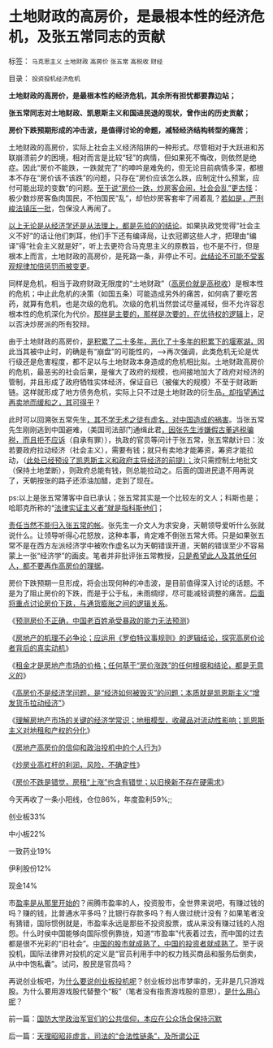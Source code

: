 # 土地财政的高房价，是最根本性的经济危机，及张五常同志的贡献

标签： `马克思主义` `土地财政` `高房价` `张五常` `高税收` `财经` 

目录： `投资投机经济危机`

**土地财政的高房价，是最根本性的经济危机，其余所有担忧都要靠边站；**

**张五常同志对土地财政、凯恩斯主义和国进民退的现状，曾作出的历史贡献；**

**房价下跌预期形成的冲击波，是值得讨论的命题，减轻经济结构转型的痛苦**；

土地财政的高房价，实际上社会主义经济陷阱的一种形式。尽管相对于大跃进和苏联崩溃前夕的困境，相对而言是比较“轻”的病情，但如果死不悔改，则依然是绝症。因此“房价不能跌，一跌就完了”的呻吟是难免的，但无论目前病情多深，都根本不存在“房价该不该跌”的问题，只存在“房价应该怎么跌，应制定什么预案，应付可能出现的变数”的问题。[至于说“房价一跌，炒房客会闹，社会会乱”更古怪](../../../2013/8/26/“没有房地产，没有新中国，没有高房价，没有新生活……”的信仰？.md)：极少数炒房客鱼肉国民，不怕国民“乱”，却怕炒房客套牢了闹着乱？[若如是，严刑峻法镇压一批](http://darthvad.blog.sohu.com/252062305.html)，包保没人再闹了。

[以上无论是从经济学还是从法理上，都是先验的的结论](../../../2013/8/24/高房价中体现的社会主义信仰的泡沫，经济如何被毁灭的问题.md)。如果执政党觉得“社会主义不好”的话让他们刺耳，他们手下还有编译局，让衣冠卿这些人才，把理由“编译”得“社会主义就是好”，听上去更符合马克思主义的原教旨，也不是不行，但是根本上而言，土地财政的高房价，是死路一条，非停止不可。[此结论不可能不受客观规律加倍惩罚而被变更](../../../2013/4/10/“得过且过，那管日后洪水滔天”是中国社会的共识；.md)。

同样是危机，相当于政府财政无限度的“土地财政”（[高房价就是高税收](../../../2008/8/4/楼市硬需求完全不存在.md)）是根本性的危机；中止此危机的决策（如国五条）可能造成另外的痛苦，如何病了要吃苦药，就算有危机，也是次级的危机。次级的危机当然尝试尽量减轻，但不允许容忍根本性的危机深化为代价。[那样是主要的，那样是次要的，在优待权的逻辑](../../../2013/1/4/灾害损失，危机成本，危机管理成本，经济学让政治哲学滚蛋.md)上，足以否决炒房派的所有狡辩。

由于土地财政的高房价，[是积累了二十多年，恶化了十多年的积累下的堰塞湖，](../../../2013/8/27/炒房业高杠杆的利润，风险，不确定性.md)因此当其被中止时，的确是有“崩盘”的可能性的，——>再次强调，此类危机无论是优行级还是危害程度，都不足以与土地财政本身造成的危机相比拟。土地财政高房价的危机，最恶劣的社会后果，是催大了政府的规模，也间接地加大了政府对经济的管制，并且形成了政府牺牲实体经济，保证自已（被催大的规模）不至于财政断链。这样就形成了地方债务危机，实际上只不过是土地财政的衍生品[，却指望通过再卖地而缓和之，其可得乎](../../../2013/8/24/《罗伯特议事规则》的逻辑结论，探究高房价论者真实动机.md)？

此时可以回溯张五常先生[，其不学无术之徒有虚名，对中国造成的祸害](../../../2009/7/23/张五常大师对现代经济学的贡献史无前例.md)。当张五常先生刚刚逃到中国避难，（美国司法部门通缉此君[，因张先生涉嫌假古董逃税骗税，而且拒不应诉](../../../2011/1/2/米塞斯原理和张五常的古董.md)（自承有罪）），执政的官员等问计于张五常，张五常献计曰：汝若要政府拉动经济（社会主义），需要有钱；就只有卖地才能筹资，筹资才能拉动，（[此处已经预设了凯恩斯主义和政府主导经济的前提）；](../../../2013/3/4/炒房客需要理解纳税人的焦虑：三驾马车是不归路！.md)汝只需控制土地批文（保持土地垄断），则政府总能有钱，则总能拉动之。后面的国进民退不用再说了，天朝按张的路子还添油加醋，走到了现在。

ps:以上是张五常薄客中自已承认；张五常其实是一个比较左的文人；科斯也是；哈耶克所称的“[法律实证主义者”就是指科斯他们](../../../2012/5/11/清贫的经济学让大批学者出卖良心.md)；

[责任当然不能归入张五常的帐](../../../2011/2/8/马克思主义“经济学”的罪恶！.md)。张先生一介文人为求安身，天朝领导爱听什么张就说什么。让领导听得心花怒放，这种本事，肯定难不倒张五常大师。只是如果张五常不是在西方左派经济学中被吹作虚名以为天朝错误开道，天朝的错误至少不容易蒙上一张“经济学”的画皮。笔者并非批评张五常教授，[只是希望此人及其他任何人，都不要再作高房价的理据](../../../2013/7/29/地方债务危机当头，反思“共识”的几派主流经济学.md)。

房价下跌预期一旦形成，将会出现何种的冲击波，是目前值得深入讨论的话题。不是为了阻止房价的下跌，而是于公于私，未雨绸缪，尽可能减轻调整的痛苦。[后面将重点讨论房价下跌，与通货膨胀之间的逻辑关系](../../../2013/8/24/理解房地产市场的一系列关键的经济学常识.md)。

《[预测房价不正确，中国老百姓承受暴政的能力无法预测](../../../2013/8/22/预测房价不正确，中国老百姓承受能力无法预测.md)》

《[房地产的机理不必争论；应运用《罗伯特议事规则》的逻辑结论，探究高房价论者背后的真实动机](../../../2013/8/24/《罗伯特议事规则》的逻辑结论，探究高房价论者真实动机.md)》

《[租金才是房地产市场的价格；任何基于“房价涨跌”的任何根据和结论，都是无意义的](../../../2013/8/24/房价是不是市场的数字，租金才是房地产市场的价格.md)》

《[高房价不是经济学问题，是“经济如何被毁灭”的问题；本质就是凯恩斯主义“增发货币拉动经济”](../../../2013/8/24/高房价中体现的社会主义信仰的泡沫，经济如何被毁灭的问题.md)》

《[理解房地产市场的关键的经济学常识；地租模型，收藏品对流动性影响；凯恩斯主义对地租和产权的分化](../../../2013/8/24/理解房地产市场的一系列关键的经济学常识.md)》

《[房地产高房价的信仰和政治投机中的个人行为](../../../2013/8/26/“没有房地产，没有新中国，没有高房价，没有新生活……”的信仰？.md)》

《[炒房业高杠杆的利润，风险，不确定性](../../../2013/8/27/炒房业高杠杆的利润，风险，不确定性.md)》

《[房价不跌是错觉，房租“上涨”也含有错觉；以旧换新不存在硬需求](../../../2013/8/28/房租价格和房价涨跌的一些现象的理解.md)》

今天再收了一条小阳线，仓位86%，年度盈利59%;;

创业板33%

中小板22%

一致药业19%

伊利股份12%

现金14%

市[盈率是从那里开始的](../../../2012/11/23/封建才是追逐分红的社会，分红推动经济封建化；.md)？闹腾市盈率的人，投资股市，全世界来说吧，有赚过钱的吗？赚的钱，比普通水平多吗？比银行存款多吗？有人做过统计没有？如果笔者没有猜错，国际惯例就是，市盈率永远是那些不投资股票，或从来没有赚过钱的人抱怨。什么时侯中国能够向国际惯例靠拢，知道“市盈率”代表着过去，而中国的过去都是很不光彩的“旧社会”。[中国的股市就成熟了，中国的投资者就成熟了](../../../2012/1/9/特权经济下的民企市盈率无限高！.md)。至于说投机，国际法律界对投机的定义是“官员利用手中的权力贱买商品和服务后倒卖，从中中饱私囊”。试问，股民是官员吗？

再说创业板吧，为[什么要说创业板投机呢](../../../2011/5/20/股神专家们骂市场需要点逻辑.md)？创业板炒出市梦率的，无非是几只游戏股。为什么要用游戏股代替整个“板”（笔者没有指责游戏股的意思），[是什么用心呢](../../../2013/8/16/《罗伯特议事规则》如何体现“犯罪的自由”和“后果自负”？.md)？



前一篇：[国防大学政治军官们的公共信仰，本应在公众场合保持沉默](../../../2013/8/29/国防大学政治军官们的公共信仰，本应在公众场合保持沉默.md)

后一篇：[天理昭昭非虚言，司法的“合法性链条”，及所谓公正](../../../2013/8/30/天理昭昭非虚言，司法的“合法性链条”，及所谓公正.md)